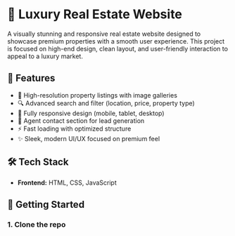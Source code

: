 # 🏡 Luxury Real Estate Website

A visually stunning and responsive real estate website designed to showcase premium properties with a smooth user experience. This project is focused on high-end design, clean layout, and user-friendly interaction to appeal to a luxury market.

## 🌟 Features

- 📸 High-resolution property listings with image galleries  
- 🔍 Advanced search and filter (location, price, property type)  
- 📱 Fully responsive design (mobile, tablet, desktop)  
- 👤 Agent contact section for lead generation  
- ⚡ Fast loading with optimized structure  
- ✨ Sleek, modern UI/UX focused on premium feel  

## 🛠️ Tech Stack

- **Frontend:** HTML, CSS, JavaScript  

## 🚀 Getting Started

### 1. Clone the repo
```bash
